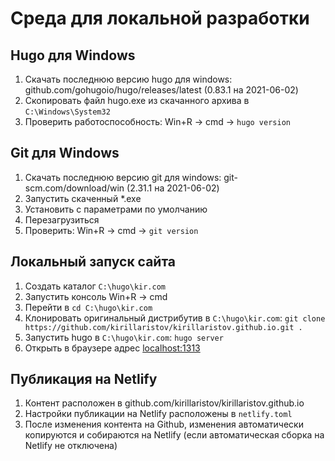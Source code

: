 # Среда для локальной разработки

## Hugo для Windows

1. Скачать последнюю версию hugo для windows: github.com/gohugoio/hugo/releases/latest (0.83.1 на 2021-06-02)
2. Скопировать файл hugo.exe из скачанного архива в `C:\Windows\System32`
3. Проверить работоспособность: Win+R -> cmd -> `hugo version`

## Git для Windows

1. Скачать последнюю версию git для windows: git-scm.com/download/win (2.31.1 на 2021-06-02)
2. Запустить скаченный *.exe
3. Установить с параметрами по умолчанию
4. Перезагрузиться
5. Проверить: Win+R -> cmd -> `git version`

## Локальный запуск сайта

1. Создать каталог `C:\hugo\kir.com`
2. Запустить консоль Win+R -> cmd
3. Перейти в `cd C:\hugo\kir.com`
4. Клонировать оригинальный дистрибутив в `C:\hugo\kir.com`: `git clone https://github.com/kirillaristov/kirillaristov.github.io.git .`
5. Запустить hugo в `C:\hugo\kir.com`: `hugo server`
6. Открыть в браузере адрес [localhost:1313](http://localhost:1313)

## Публикация на Netlify

1. Контент расположен в github.com/kirillaristov/kirillaristov.github.io
2. Настройки публикации на Netlify расположены в `netlify.toml`
3. После изменения контента на Github, изменения автоматически копируются и собираются на Netlify (если автоматическая сборка на Netlify не отключена)
